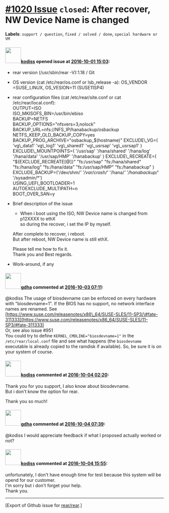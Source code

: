 [\#1020 Issue](https://github.com/rear/rear/issues/1020) `closed`: After recover, NW Device Name is changed
===========================================================================================================

**Labels**: `support / question`, `fixed / solved / done`,
`special hardware or VM`

#### <img src="https://avatars.githubusercontent.com/u/19543458?v=4" width="50">[kodiss](https://github.com/kodiss) opened issue at [2016-10-01 15:03](https://github.com/rear/rear/issues/1020):

-   rear version (/usr/sbin/rear -V):1.18 / Git

-   OS version (cat /etc/rear/os.conf or lsb\_release -a): OS\_VENDOR
    =SUSE\_LINUX, OS\_VESION=11 (SUSE11SP4)

-   rear configuration files (cat /etc/rear/site.conf or cat
    /etc/rear/local.conf):  
    OUTPUT=ISO  
    ISO\_MKISOFS\_BIN=/usr/bin/ebiso  
    BACKUP=NETFS  
    BACKUP\_OPTIONS="nfsvers=3,nolock"  
    BACKUP\_URL=nfs://NFS\_IP/hanabackup/osbackup  
    NETFS\_KEEP\_OLD\_BACKUP\_COPY=yes  
    BACKUP\_PROG\_ARCHIVE="osbackup\_$(hostname)"  
    EXCLUDE\_VG=( 'vg\_data1' 'vg\_log1' 'vg\_shared1' 'vg\_usrsap'
    'vg\_usrsap1' )  
    EXCLUDE\_MOUNTPOINTS=( '/usr/sap' '/hana/shared' '/hana/log'
    '/hana/data' '/usr/sap/HMP' '/hanabackup' )  
    EXCLUDE\_RECREATE=( "${EXCLUDE\_RECREATE\[@\]}" "fs:/usr/sap"
    "fs:/hana/shared" "fs:/hana/log" "fs:/hana/data" "fs:/usr/sap/HMP"
    "fs:/hanabackup" )  
    EXCLUDE\_BACKUP=('/dev/shm/*' '/var/crash/*' '/hana/*'
    '/hanabackup/*' '/sysadmin/\*')  
    USING\_UEFI\_BOOTLOADER=1  
    AUTOEXCLUDE\_MULTIPATH=n  
    BOOT\_OVER\_SAN=y

-   Brief description of the issue

    -   When i boot using the ISO, NW Device name is changed from
        p12XXXX to ethX  
        so during the recover, i set the IP by myself.

    After complete to recover, i reboot.  
    But after reboot, NW Device name is still ethX.

    Please tell me how to fix it.  
    Thank you and Best regards.

-   Work-around, if any

#### <img src="https://avatars.githubusercontent.com/u/888633?u=cdaeb31efcc0048d3619651aa18dd4b76e636b21&v=4" width="50">[gdha](https://github.com/gdha) commented at [2016-10-03 07:11](https://github.com/rear/rear/issues/1020#issuecomment-251040790):

@kodiss The usage of biosdevname can be enforced on every hardware with
"biosdevname=1". If the BIOS has no support, no network interface names
are renamed. See
[https://www.suse.com/releasenotes/x86\_64/SUSE-SLES/11-SP3/\#fate-311333](https://www.suse.com/releasenotes/x86_64/SUSE-SLES/11-SP3/#fate-311333)  
Or, see also issue \#951  
You could try to define `KERNEL_CMDLINE="biosdevname=1"` in the
`/etc/rear/local.conf` file and see what happens (the `biosdevname`
executable is already copied to the ramdisk if available). So, be sure
it is on your system of course.

#### <img src="https://avatars.githubusercontent.com/u/19543458?v=4" width="50">[kodiss](https://github.com/kodiss) commented at [2016-10-04 02:20](https://github.com/rear/rear/issues/1020#issuecomment-251279061):

Thank you for you support, I also know about biosdevname.  
But i don't know the option for rear.

Thank you so much!

#### <img src="https://avatars.githubusercontent.com/u/888633?u=cdaeb31efcc0048d3619651aa18dd4b76e636b21&v=4" width="50">[gdha](https://github.com/gdha) commented at [2016-10-04 07:39](https://github.com/rear/rear/issues/1020#issuecomment-251316327):

@kodiss I would appreciate feedback if what I proposed actually worked
or not?

#### <img src="https://avatars.githubusercontent.com/u/19543458?v=4" width="50">[kodiss](https://github.com/kodiss) commented at [2016-10-04 15:55](https://github.com/rear/rear/issues/1020#issuecomment-251430767):

unfortunately, I don't have enough time for test because this system
will be opend for our customer.  
I'm sorry but i don't forget your help.  
Thank you.

------------------------------------------------------------------------

\[Export of Github issue for
[rear/rear](https://github.com/rear/rear).\]
